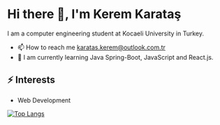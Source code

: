 # Hi there 👋, I'm Kerem Karataş
I am a computer engineering student at Kocaeli University in Turkey.
* 📫 How to reach me [karatas.kerem@outlook.com.tr](karatas.kerem@outlook.com.tr)
* 🌱 I am currently learning Java Spring-Boot, JavaScript and React.js.
## ⚡ Interests
* Web Development



[![Top Langs](https://github-readme-stats.vercel.app/api/top-langs/?username=keremkaratass&theme=dark&layout=compact)](https://github.com/anuraghazra/github-readme-stats)



 



